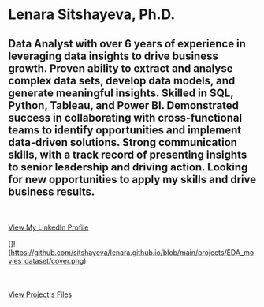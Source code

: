 # Lenara Sitshayeva, Ph.D. 
## Data Analyst with over 6 years of experience in leveraging data insights to drive business growth. Proven ability to extract and analyse complex data sets, develop data models, and generate meaningful insights. Skilled in SQL, Python, Tableau, and Power BI. Demonstrated success in collaborating with cross-functional teams to identify opportunities and implement data-driven solutions. Strong communication skills, with a track record of presenting insights to senior leadership and driving action. Looking for new opportunities to apply my skills and drive business results. 
  <br><br>
  <a href="https://www.linkedin.com/in/lenara-sitshayeva/">View My LinkedIn Profile</a> 
  <br><br>
  []!(https://github.com/sitshayeva/lenara.github.io/blob/main/projects/EDA_movies_dataset/cover.png)
  <br><br>
  <br><br>
  <a href="https://github.com/sitshayeva/lenara.github.io/tree/main/projects/EDA_movies_dataset/">View Project's Files</a> 
  
  

